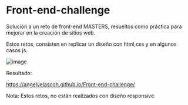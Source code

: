 # Front-end-challenge

Solución a un reto de front-end MASTERS, resueltos como práctica para mejorar en la creación de sitios web.

Estos retos, consisten en replicar un diseño con html,css y en algunos casos js.

![image](https://github.com/AngelVelascoH/Front-end-challenge/assets/86260733/3ccf9923-ad18-4956-a77f-ed133cf2e532)


Resultado:

https://angelvelascoh.github.io/Front-end-challenge/

Nota: Estos retos, no están realizados con diseño responsive.

